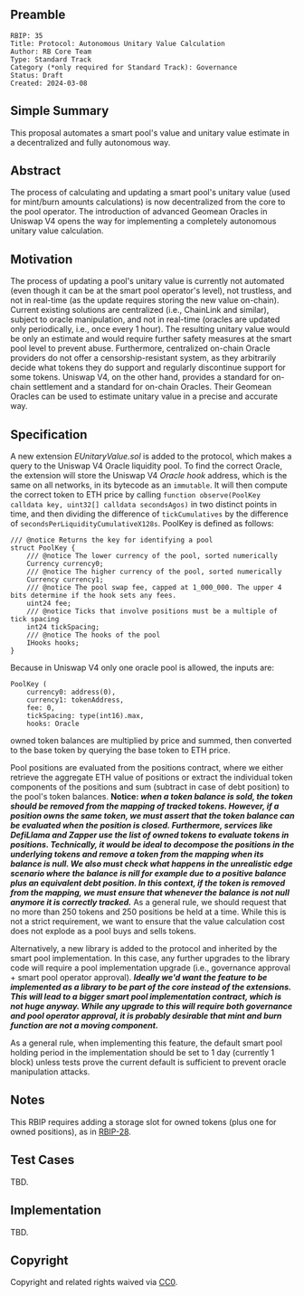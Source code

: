## Preamble

    RBIP: 35
    Title: Protocol: Autonomous Unitary Value Calculation
    Author: RB Core Team
    Type: Standard Track
    Category (*only required for Standard Track): Governance
    Status: Draft
    Created: 2024-03-08

## Simple Summary

This proposal automates a smart pool's value and unitary value estimate in a decentralized and fully autonomous way.


## Abstract

The process of calculating and updating a smart pool's unitary value (used for mint/burn amounts calculations) is now decentralized from the core to the pool operator. The introduction of advanced Geomean Oracles in Uniswap V4 opens the way for implementing a completely autonomous unitary value calculation.

## Motivation

The process of updating a pool's unitary value is currently not automated (even though it can be at the smart pool operator's level), not trustless, and not in real-time (as the update requires storing the new value on-chain). Current existing solutions are centralized (i.e., ChainLink and similar), subject to oracle manipulation, and not in real-time (oracles are updated only periodically, i.e., once every 1 hour). The resulting unitary value would be only an estimate and would require further safety measures at the smart pool level to prevent abuse. Furthermore, centralized on-chain Oracle providers do not offer a censorship-resistant system, as they arbitrarily decide what tokens they do support and regularly discontinue support for some tokens.
Uniswap V4, on the other hand, provides a standard for on-chain settlement and a standard for on-chain Oracles. Their Geomean Oracles can be used to estimate unitary value in a precise and accurate way.

## Specification

A new extension *EUnitaryValue.sol* is added to the protocol, which makes a query to the Uniswap V4 Oracle liquidity pool. To find the correct Oracle, the extension will store the Uniswap V4 *Oracle hook* address, which is the same on all networks, in its bytecode as an `immutable`. It will then compute the correct token to ETH price by calling `function observe(PoolKey calldata key, uint32[] calldata secondsAgos)` in two distinct points in time, and then dividing the difference of `tickCumulatives` by the difference of `secondsPerLiquidityCumulativeX128s`.
PoolKey is defined as follows:
```
/// @notice Returns the key for identifying a pool
struct PoolKey {
    /// @notice The lower currency of the pool, sorted numerically
    Currency currency0;
    /// @notice The higher currency of the pool, sorted numerically
    Currency currency1;
    /// @notice The pool swap fee, capped at 1_000_000. The upper 4 bits determine if the hook sets any fees.
    uint24 fee;
    /// @notice Ticks that involve positions must be a multiple of tick spacing
    int24 tickSpacing;
    /// @notice The hooks of the pool
    IHooks hooks;
}
```
Because in Uniswap V4 only one oracle pool is allowed, the inputs are:
```
PoolKey (
    currency0: address(0),
    currency1: tokenAddress,
    fee: 0,
    tickSpacing: type(int16).max,
    hooks: Oracle
```
owned token balances are multiplied by price and summed, then converted to the base token by querying the base token to ETH price.

Pool positions are evaluated from the positions contract, where we either retrieve the aggregate ETH value of positions or extract the individual token components of the positions and sum (subtract in case of debt position) to the pool's token balances.
**Notice: _when a token balance is sold, the token should be removed from the mapping of tracked tokens. However, if a position owns the same token, we must assert that the token balance can be evaluated when the position is closed. Furthermore, services like DefiLlama and Zapper use the list of owned tokens to evaluate tokens in positions. Technically, it would be ideal to decompose the positions in the underlying tokens and remove a token from the mapping when its balance is null. We also must check what happens in the unrealistic edge scenario where the balance is nill for example due to a positive balance plus an equivalent debt position. In this context, if the token is removed from the mapping, we must ensure that whenever the balance is not null anymore it is correctly tracked._**
As a general rule, we should request that no more than 250 tokens and 250 positions be held at a time. While this is not a strict requirement, we want to ensure that the value calculation cost does not explode as a pool buys and sells tokens.

Alternatively, a new library is added to the protocol and inherited by the smart pool implementation. In this case, any further upgrades to the library code will require a pool implementation upgrade (i.e., governance approval + smart pool operator approval).
**_Ideally we'd want the feature to be implemented as a library to be part of the core instead of the extensions. This will lead to a bigger smart pool implementation contract, which is not huge anyway. While any upgrade to this will require both governance and pool operator approval, it is probably desirable that mint and burn function are not a moving component._**

As a general rule, when implementing this feature, the default smart pool holding period in the implementation should be set to 1 day (currently 1 block) unless tests prove the current default is sufficient to prevent oracle manipulation attacks.

## Notes
This RBIP requires adding a storage slot for owned tokens (plus one for owned positions), as in [RBIP-28](https://github.com/RigoBlock/RBIPs/issues/28).

## Test Cases
TBD.

## Implementation
TBD.


## Copyright

Copyright and related rights waived via [CC0](https://creativecommons.org/publicdomain/zero/1.0/).
